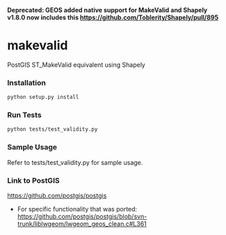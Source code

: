 **Deprecated: GEOS added native support for MakeValid and Shapely v1.8.0 now includes this https://github.com/Toblerity/Shapely/pull/895** 

makevalid
=========

PostGIS ST_MakeValid equivalent using Shapely

### Installation
```bash
python setup.py install
```

### Run Tests
```bash
python tests/test_validity.py
```

### Sample Usage
Refer to tests/test_validity.py for sample usage.

### Link to PostGIS
https://github.com/postgis/postgis
- For specific functionality that was ported: https://github.com/postgis/postgis/blob/svn-trunk/liblwgeom/lwgeom_geos_clean.c#L361

